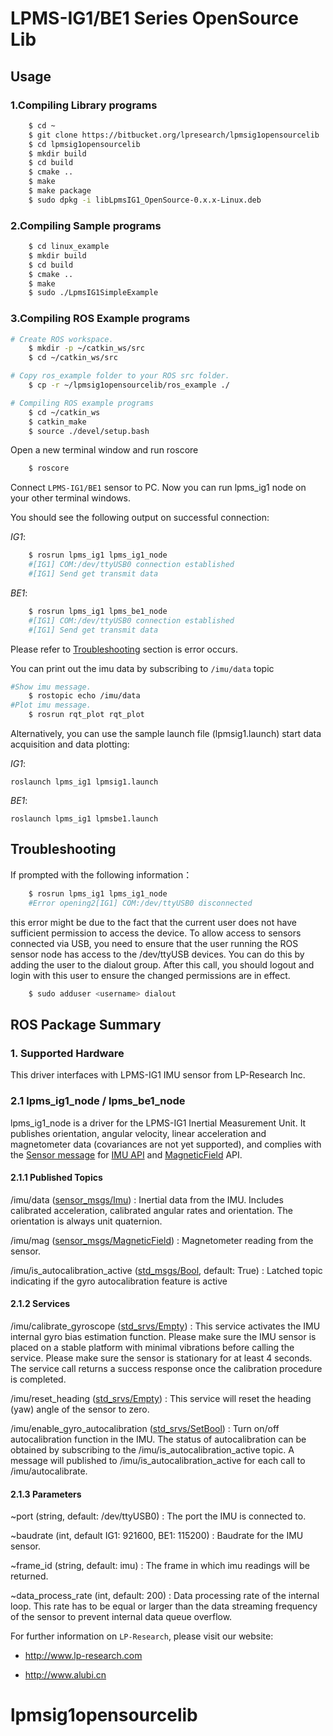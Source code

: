# LPMS-IG1/BE1 Series OpenSource Lib


## Usage
### 1.Compiling Library programs
```bash
    $ cd ~
    $ git clone https://bitbucket.org/lpresearch/lpmsig1opensourcelib
    $ cd lpmsig1opensourcelib
    $ mkdir build
    $ cd build
    $ cmake ..
    $ make
    $ make package
    $ sudo dpkg -i libLpmsIG1_OpenSource-0.x.x-Linux.deb
```
### 2.Compiling Sample programs
```bash
    $ cd linux_example
    $ mkdir build
    $ cd build
    $ cmake ..
    $ make
    $ sudo ./LpmsIG1SimpleExample
```
### 3.Compiling ROS Example programs
```bash
# Create ROS workspace.
    $ mkdir -p ~/catkin_ws/src
    $ cd ~/catkin_ws/src

# Copy ros_example folder to your ROS src folder.
    $ cp -r ~/lpmsig1opensourcelib/ros_example ./

# Compiling ROS example programs
    $ cd ~/catkin_ws
    $ catkin_make
    $ source ./devel/setup.bash
```

Open a new terminal window and run roscore
```bash
    $ roscore
```
Connect `LPMS-IG1/BE1` sensor to PC.
Now you can run lpms_ig1 node on your other terminal windows.

You should see the following output on successful connection:

*IG1*:
```bash
    $ rosrun lpms_ig1 lpms_ig1_node
    #[IG1] COM:/dev/ttyUSB0 connection established
    #[IG1] Send get transmit data
```

*BE1*:
```bash
    $ rosrun lpms_ig1 lpms_be1_node
    #[IG1] COM:/dev/ttyUSB0 connection established
    #[IG1] Send get transmit data
```
 
Please refer to [Troubleshooting](#troubleshooting) section is error occurs.

You can print out the imu data by subscribing to `/imu/data` topic
```bash
#Show imu message.
    $ rostopic echo /imu/data
#Plot imu message.
    $ rosrun rqt_plot rqt_plot
```

Alternatively, you can use the sample launch file (lpmsig1.launch) start data acquisition and data plotting:

*IG1*:
```
roslaunch lpms_ig1 lpmsig1.launch
```

*BE1*:
```
roslaunch lpms_ig1 lpmsbe1.launch
```

## Troubleshooting

If prompted with the following information：
```bash
    $ rosrun lpms_ig1 lpms_ig1_node
    #Error opening2[IG1] COM:/dev/ttyUSB0 disconnected
```
this error might be due to the fact that the current user does not have sufficient permission to access the device. 
To allow access to sensors connected via USB, you need to ensure that the user running the ROS sensor node has access to the /dev/ttyUSB devices. You can do this by adding the user to the dialout group. After this call, you should logout and login with this user to ensure the changed permissions are in effect.

```bash
    $ sudo adduser <username> dialout
```



## ROS Package Summary

### 1. Supported Hardware
This driver interfaces with LPMS-IG1 IMU sensor from LP-Research Inc.


### 2.1 lpms_ig1_node / lpms_be1_node
lpms_ig1_node is a driver for the LPMS-IG1 Inertial Measurement Unit. It publishes orientation, angular velocity, linear acceleration and magnetometer data (covariances are not yet supported), and complies with the [Sensor message](https://wiki.ros.org/sensor_msgs) for [IMU API](http://docs.ros.org/api/sensor_msgs/html/msg/Imu.html) and [MagneticField](http://docs.ros.org/melodic/api/sensor_msgs/html/msg/MagneticField.html) API.

#### 2.1.1 Published Topics
/imu/data ([sensor_msgs/Imu](http://docs.ros.org/api/sensor_msgs/html/msg/Imu.html)) 
:   Inertial data from the IMU. Includes calibrated acceleration, calibrated angular rates and orientation. The orientation is always unit quaternion. 

/imu/mag ([sensor_msgs/MagneticField](http://docs.ros.org/melodic/api/sensor_msgs/html/msg/MagneticField.html))
:   Magnetometer reading from the sensor.

/imu/is_autocalibration_active ([std_msgs/Bool](http://docs.ros.org/api/std_msgs/html/msg/Bool.html), default: True)
:   Latched topic indicating if the gyro autocalibration feature is active

#### 2.1.2 Services
/imu/calibrate_gyroscope ([std_srvs/Empty](http://docs.ros.org/api/std_srvs/html/srv/Empty.html)) 
:   This service activates the IMU internal gyro bias estimation function. Please make sure the IMU sensor is placed on a stable platform with minimal vibrations before calling the service. Please make sure the sensor is stationary for at least 4 seconds. The service call returns a success response once the calibration procedure is completed.

/imu/reset_heading ([std_srvs/Empty](http://docs.ros.org/api/std_srvs/html/srv/Empty.html)) 
:   This service will reset the heading (yaw) angle of the sensor to zero. 

/imu/enable_gyro_autocalibration ([std_srvs/SetBool](http://docs.ros.org/melodic/api/std_srvs/html/srv/SetBool.html))
:   Turn on/off autocalibration function in the IMU. The status of autocalibration can be obtained by subscribing to the /imu/is_autocalibration_active topic. A message will published to /imu/is_autocalibration_active for each call to /imu/autocalibrate. 

#### 2.1.3 Parameters


~port (string, default: /dev/ttyUSB0) 
:   The port the IMU is connected to.

~baudrate (int, default IG1: 921600, BE1: 115200)
:   Baudrate for the IMU sensor.

~frame_id (string, default: imu) 
:   The frame in which imu readings will be returned.

~data_process_rate (int, default: 200) 
:   Data processing rate of the internal loop. This rate has to be equal or larger than the data streaming frequency of the sensor to prevent internal data queue overflow.


For further information on `LP-Research`, please visit our website:

* http://www.lp-research.com

* http://www.alubi.cn
# lpmsig1opensourcelib
